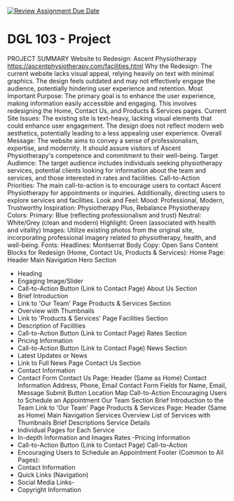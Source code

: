 [![Review Assignment Due Date](https://classroom.github.com/assets/deadline-readme-button-22041afd0340ce965d47ae6ef1cefeee28c7c493a6346c4f15d667ab976d596c.svg)](https://classroom.github.com/a/xr2JgRTO)
# DGL 103 - Project
PROJECT SUMMARY
Website to Redesign:
Ascent Physiotherapy
https://ascentphysiotherapy.com/facilities.html
Why the Redesign:
The current website lacks visual appeal, relying heavily on text with minimal graphics. The design feels
outdated and may not effectively engage the audience, potentially hindering user experience and
retention.
Most Important Purpose:
The primary goal is to enhance the user experience, making information easily accessible and engaging.
This involves redesigning the Home, Contact Us, and Products & Services pages.
Current Site Issues:
The existing site is text-heavy, lacking visual elements that could enhance user engagement. The design
does not reflect modern web aesthetics, potentially leading to a less appealing user experience.
Overall Message:
The website aims to convey a sense of professionalism, expertise, and modernity. It should assure
visitors of Ascent Physiotherapy's competence and commitment to their well-being.
Target Audience:
The target audience includes individuals seeking physiotherapy services, potential clients looking for
information about the team and services, and those interested in rates and facilities.
Call-to-Action Priorities:
The main call-to-action is to encourage users to contact Ascent Physiotherapy for appointments or
inquiries. Additionally, directing users to explore services and facilities.
Look and Feel:
Mood: Professional, Modern, Trustworthy
Inspiration: Physiotherapy Plus, Rebalance Physiotherapy
Colors:
Primary: Blue (reflecting professionalism and trust)
Neutral: White/Grey (clean and modern)
Highlight: Green (associated with health and vitality)
Images:
Utilize existing photos from the original site, incorporating professional imagery related to
physiotherapy, health, and well-being.
Fonts:
Headlines: Montserrat
Body Copy: Open Sans
Content Blocks for Redesign (Home, Contact Us, Products & Services):
Home Page:
Header
Main Navigation
Hero Section
- Heading
- Engaging Image/Slider
- Call-to-Action Button (Link to Contact Page)
About Us Section
- Brief Introduction
- Link to 'Our Team' Page
Products & Services Section
- Overview with Thumbnails
- Link to 'Products & Services' Page
Facilities Section
- Description of Facilities
- Call-to-Action Button (Link to Contact Page)
Rates Section
- Pricing Information
- Call-to-Action Button (Link to Contact Page)
News Section
- Latest Updates or News
- Link to Full News Page
Contact Us Section
- Contact Information
- Contact Form
Contact Us Page:
Header (Same as Home)
Contact Information
Address, Phone, Email
Contact Form
Fields for Name, Email, Message
Submit Button
Location Map
Call-to-Action
Encouraging Users to Schedule an Appointment
Our Team Section
Brief Introduction to the Team
Link to 'Our Team' Page
Products & Services Page:
Header (Same as Home)
Main Navigation
Services Overview
List of Services with Thumbnails
Brief Descriptions
Service Details
- Individual Pages for Each Service
- In-depth Information and Images
Rates
-Pricing Information
- Call-to-Action Button (Link to Contact Page)
Call-to-Action
- Encouraging Users to Schedule an Appointment
Footer (Common to All Pages):
- Contact Information
- Quick Links (Navigation)
- Social Media Links-
- Copyright Information